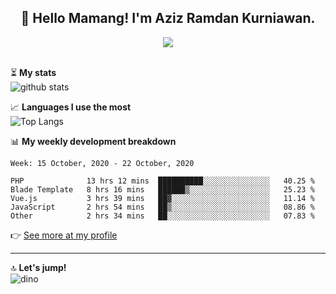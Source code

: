<h2 align="center">👋 Hello Mamang! I'm Aziz Ramdan Kurniawan.</h2>  
<p align="center">
  <img src="https://komarev.com/ghpvc/?username=azizramdan"> <br><br>
</p>
    
⏳ **My stats**  
![github stats](https://github-readme-stats.vercel.app/api?username=azizramdan&show_icons=true&count_private=true&title_color=000&hide_border=true&hide_title=true)  

📈 **Languages I use the most**  
![Top Langs](https://github-readme-stats.vercel.app/api/top-langs/?username=azizramdan&layout=compact&langs_count=6&hide=tsql&hide_border=true&hide_title=true&exclude_repo=Futsal-Go,Futsal-Go-Admin,Sistem-Informasi-Sensus-Harian-Rawat-Inap)  

📊 **My weekly development breakdown**
<!--START_SECTION:waka-->
```text
Week: 15 October, 2020 - 22 October, 2020

PHP              13 hrs 12 mins  ██████████░░░░░░░░░░░░░░░   40.25 % 
Blade Template   8 hrs 16 mins   ██████▒░░░░░░░░░░░░░░░░░░   25.23 % 
Vue.js           3 hrs 39 mins   ██▓░░░░░░░░░░░░░░░░░░░░░░   11.14 % 
JavaScript       2 hrs 54 mins   ██▒░░░░░░░░░░░░░░░░░░░░░░   08.86 % 
Other            2 hrs 34 mins   ██░░░░░░░░░░░░░░░░░░░░░░░   07.83 % 
```
<!--END_SECTION:waka-->
👉 [See more at my profile](https://wakatime.com/@azizramdan)
***
🔝 **Let's jump!**  
![dino](https://raw.githubusercontent.com/azizramdan/azizramdan/master/dino.gif)  

